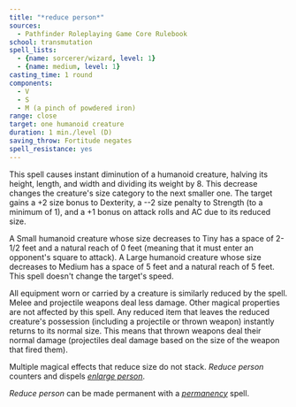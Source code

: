 ```yaml
---
title: "*reduce person*"
sources:
  - Pathfinder Roleplaying Game Core Rulebook
school: transmutation
spell_lists:
  - {name: sorcerer/wizard, level: 1}
  - {name: medium, level: 1}
casting_time: 1 round
components:
  - V
  - S
  - M (a pinch of powdered iron)
range: close
target: one humanoid creature
duration: 1 min./level (D)
saving_throw: Fortitude negates
spell_resistance: yes
---
```


This spell causes instant diminution of a humanoid creature, halving its height, length, and width and dividing its weight by 8. This decrease changes the creature's size category to the next smaller one. The target gains a +2 size bonus to Dexterity, a --2 size penalty to Strength (to a minimum of 1), and a +1 bonus on attack rolls and AC due to its reduced size.

A Small humanoid creature whose size decreases to Tiny has a space of 2-1/2 feet and a natural reach of 0 feet (meaning that it must enter an opponent's square to attack). A Large humanoid creature whose size decreases to Medium has a space of 5 feet and a natural reach of 5 feet. This spell doesn't change the target's speed.

All equipment worn or carried by a creature is similarly reduced by the spell. Melee and projectile weapons deal less damage. Other magical properties are not affected by this spell. Any reduced item that leaves the reduced creature's possession (including a projectile or thrown weapon) instantly returns to its normal size. This means that thrown weapons deal their normal damage (projectiles deal damage based on the size of the weapon that fired them).

Multiple magical effects that reduce size do not stack. *Reduce person* counters and dispels [*enlarge person*](/spells/enlarge-person/).

*Reduce person* can be made permanent with a [*permanency*](/spells/permanency/) spell.

